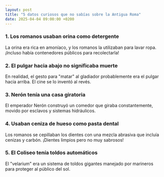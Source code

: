 ```yaml
---
layout: post
title: "5 datos curiosos que no sabías sobre la Antigua Roma"
date: 2025-04-04 09:00:00 +0200
---
```

### 1. Los romanos usaban orina como detergente  
La orina era rica en amoníaco, y los romanos la utilizaban para lavar ropa. ¡Incluso había contenedores públicos para recolectarla!

### 2. El pulgar hacia abajo no significaba muerte  
En realidad, el gesto para "matar" al gladiador probablemente era el pulgar hacia arriba. El cine se lo inventó al revés.

### 3. Nerón tenía una casa giratoria  
El emperador Nerón construyó un comedor que giraba constantemente, movido por esclavos y sistemas hidráulicos.

### 4. Usaban ceniza de hueso como pasta dental  
Los romanos se cepillaban los dientes con una mezcla abrasiva que incluía cenizas y carbón. ¡Dientes limpios pero no muy sabrosos!

### 5. El Coliseo tenía toldos automáticos  
El "velarium" era un sistema de toldos gigantes manejado por marineros para proteger al público del sol.
